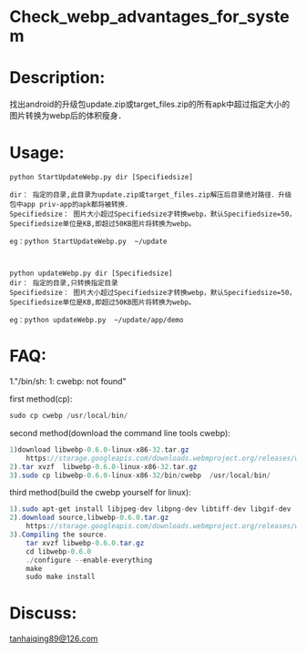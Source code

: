 # Check_webp_advantages_for_system

Description:
============
找出android的升级包update.zip或target_files.zip的所有apk中超过指定大小的图片转换为webp后的体积瘦身．

Usage:
=========

	python StartUpdateWebp.py dir [Specifiedsize] 

	dir： 指定的目录,此目录为update.zip或target_files.zip解压后目录绝对路径．升级包中app priv-app的apk都将被转换．
	Specifiedsize： 图片大小超过Specifiedsize才转换webp，默认Specifiedsize=50，Specifiedsize单位是KB,即超过50KB图片将转换为webp。

	eg：python StartUpdateWebp.py  ~/update
	
	
	
	python updateWebp.py dir [Specifiedsize] 
	dir： 指定的目录,只转换指定目录
	Specifiedsize： 图片大小超过Specifiedsize才转换webp，默认Specifiedsize=50，Specifiedsize单位是KB,即超过50KB图片将转换为webp。

	eg：python updateWebp.py  ~/update/app/demo



FAQ:
========

1."/bin/sh: 1: cwebp: not found"

first method(cp):
```java
sudo cp cwebp /usr/local/bin/
```
second method(download the command line tools cwebp):
```java
1)download libwebp-0.6.0-linux-x86-32.tar.gz 
	https://storage.googleapis.com/downloads.webmproject.org/releases/webp/libwebp-0.6.0-linux-x86-32.tar.gz
2).tar xvzf  libwebp-0.6.0-linux-x86-32.tar.gz
3).sudo cp libwebp-0.6.0-linux-x86-32/bin/cwebp  /usr/local/bin/
```
third method(build the cwebp yourself for linux):
```java
1).sudo apt-get install libjpeg-dev libpng-dev libtiff-dev libgif-dev
2).download source,libwebp-0.6.0.tar.gz 
	https://storage.googleapis.com/downloads.webmproject.org/releases/webp/libwebp-0.6.0.tar.gz
3).Compiling the source. 
	tar xvzf libwebp-0.6.0.tar.gz
	cd libwebp-0.6.0
	./configure --enable-everything
	make
	sudo make install
```

Discuss:
========
tanhaiqing89@126.com
